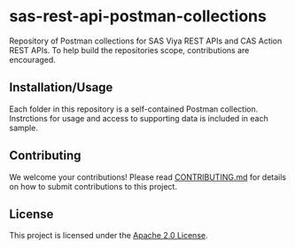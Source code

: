 # sas-rest-api-postman-collections

Repository of Postman collections for SAS Viya REST APIs and CAS Action REST APIs. To help build the repositories scope, contributions are encouraged.

## Installation/Usage
Each folder in this repository is a self-contained Postman collection. Instrctions for usage and access to supporting data is included in each sample.

## [](#contributing)Contributing

We welcome your contributions! Please read [CONTRIBUTING.md](./CONTRIBUTING.md) for details on how to submit contributions to this project.

## [](#license)License

This project is licensed under the [Apache 2.0 License](./LICENSE).